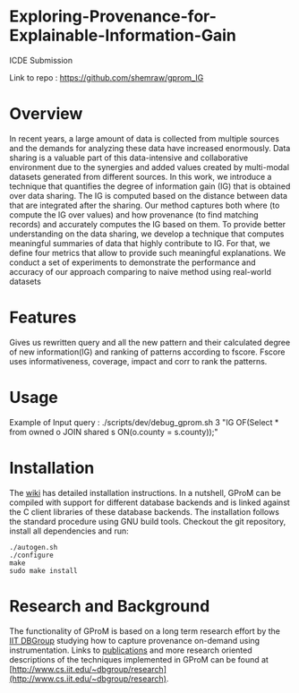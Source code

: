 # Exploring-Provenance-for-Explainable-Information-Gain
ICDE Submission

Link to repo : https://github.com/shemraw/gprom_IG

# Overview

In recent years, a large amount of data is collected
from multiple sources and the demands for analyzing these data
have increased enormously. Data sharing is a valuable part of
this data-intensive and collaborative environment due to the
synergies and added values created by multi-modal datasets
generated from different sources. In this work, we introduce a
technique that quantifies the degree of information gain (IG) that
is obtained over data sharing. The IG is computed based on the
distance between data that are integrated after the sharing. Our
method captures both where (to compute the IG over values)
and how provenance (to find matching records) and accurately
computes the IG based on them. To provide better understanding
on the data sharing, we develop a technique that computes
meaningful summaries of data that highly contribute to IG. For
that, we define four metrics that allow to provide such meaningful
explanations. We conduct a set of experiments to demonstrate the
performance and accuracy of our approach comparing to naive
method using real-world datasets

# Features

Gives us rewritten query and all the new pattern and their calculated degree of new information(IG) and ranking of patterns according to fscore. Fscore uses informativeness, coverage, impact and corr to rank the patterns.

# Usage #

Example of Input query : ./scripts/dev/debug_gprom.sh 3 "IG OF(Select * from owned o JOIN shared s ON(o.county = s.county));"

# Installation

The [wiki](https://github.com/IITDBGroup/gprom/wiki/installation) has detailed installation instructions. In a nutshell, GProM can be compiled with support for different database backends and is linked against the C client libraries of these database backends. The installation follows the standard procedure using GNU build tools. Checkout the git repository, install all dependencies and run:

```
./autogen.sh
./configure
make
sudo make install
```

# Research and Background

The functionality of GProM is based on a long term research effort by the [IIT DBGroup](http://www.cs.iit.edu/~dbgroup/) studying how to capture provenance on-demand using instrumentation. Links to [publications](http://www.cs.iit.edu/~dbgroup/publications) and more research oriented descriptions of the techniques implemented in GProM can be found at [http://www.cs.iit.edu/~dbgroup/research](http://www.cs.iit.edu/~dbgroup/research).

